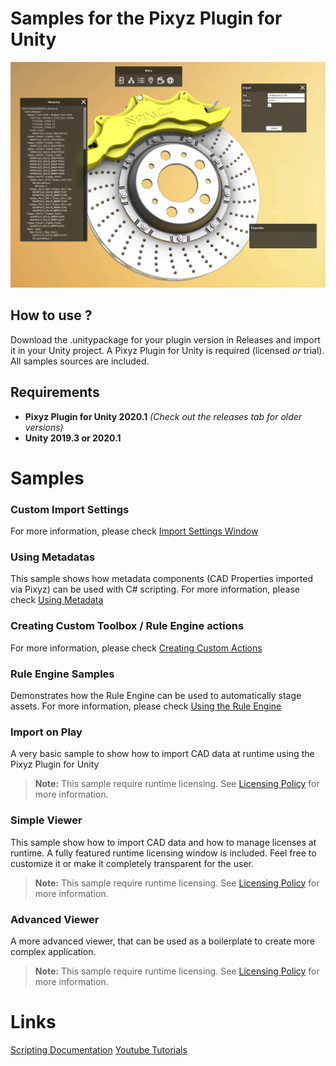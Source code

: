 # Samples for the Pixyz Plugin for Unity

![Screenshot](Demo/advanced_viewer.png)

## How to use ?
Download the .unitypackage for your plugin version in Releases and import it in your Unity project.
A Pixyz Plugin for Unity is required (licensed *or* trial).
All samples sources are included.

## Requirements
- **Pixyz Plugin for Unity 2020.1** *(Check out the releases tab for older versions)*
- **Unity 2019.3 or 2020.1**

# Samples

### Custom Import Settings
For more information, please check [Import Settings Window](https://www.pixyz-software.com/documentations/html/2020.1/plugin4unity/ImportCADWindow.html)

### Using Metadatas
This sample shows how metadata components (CAD Properties imported via Pixyz) can be used with C# scripting.
For more information, please check [Using Metadata](https://www.pixyz-software.com/documentations/html/2020.1/plugin4unity/UsingMetadata.html)

### Creating Custom Toolbox / Rule Engine actions
For more information, please check [Creating Custom Actions](https://www.pixyz-software.com/documentations/html/2020.1/plugin4unity/CreatingToolsActions.html)

### Rule Engine Samples
Demonstrates how the Rule Engine can be used to automatically stage assets.
For more information, please check [Using the Rule Engine](https://www.pixyz-software.com/documentations/html/2020.1/plugin4unity/UsingtheRuleEngine.html)

### Import on Play
A very basic sample to show how to import CAD data at runtime using the Pixyz Plugin for Unity
> **Note:** This sample require runtime licensing. See [Licensing Policy](https://www.pixyz-software.com/documentations/html/2020.1/plugin4unity/LicensingPolicy.html) for more information.

### Simple Viewer
This sample show how to import CAD data and how to manage licenses at runtime. A fully featured runtime licensing window is included. Feel free to customize it or make it completely transparent for the user.
> **Note:** This sample require runtime licensing. See [Licensing Policy](https://www.pixyz-software.com/documentations/html/2020.1/plugin4unity/LicensingPolicy.html) for more information.

### Advanced Viewer
A more advanced viewer, that can be used as a boilerplate to create more complex application.
> **Note:** This sample require runtime licensing. See [Licensing Policy](https://www.pixyz-software.com/documentations/html/2020.1/plugin4unity/LicensingPolicy.html) for more information.

# Links
[Scripting Documentation](https://www.pixyz-software.com/documentations/html/2020.1/plugin4unity/ScriptingDocumentation.html)
[Youtube Tutorials](https://www.youtube.com/playlist?list=PLmJ9w2jarAcBDi_NtxWX4qF740j1e-bCR)
